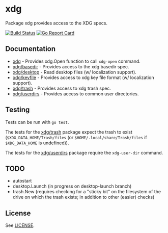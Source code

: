 xdg
===

Package xdg provides access to the XDG specs.

[![Build Status](https://travis-ci.org/rkoesters/xdg.svg?branch=master)](https://travis-ci.org/rkoesters/xdg)
[![Go Report Card](https://goreportcard.com/badge/github.com/rkoesters/xdg)](https://goreportcard.com/report/github.com/rkoesters/xdg)

Documentation
-------------

* [xdg](https://godoc.org/github.com/rkoesters/xdg) - Provides xdg.Open
  function to call `xdg-open` command.
* [xdg/basedir](https://godoc.org/github.com/rkoesters/xdg/basedir) -
  Provides access to the xdg basedir spec.
* [xdg/desktop](https://godoc.org/github.com/rkoesters/xdg/desktop) -
  Read desktop files (w/ localization support).
* [xdg/keyfile](https://godoc.org/github.com/rkoesters/xdg/keyfile) -
  Provides access to xdg key file format (w/ localization support).
* [xdg/trash](https://godoc.org/github.com/rkoesters/xdg/trash) -
  Provides access to xdg trash spec.
* [xdg/userdirs](https://godoc.org/github.com/rkoesters/xdg/userdirs) -
  Provides access to common user directories.

Testing
-------

Tests can be run with `go test`.

The tests for the [xdg/trash](trash) package expect the trash to exist
(`$XDG_DATA_HOME/Trash/files` (or `$HOME/.local/share/Trash/files` if
`$XDG_DATA_HOME` is undefined)).

The tests for the [xdg/userdirs](userdirs) package require the
`xdg-user-dir` command.

TODO
----

- autostart
- desktop.Launch (in progress on desktop-launch branch)
- trash.New (requires checking for a "sticky bit" on the filesystem of
  the drive on which the trash exists; in addition to other (easier)
  checks)

License
-------

See [LICENSE](LICENSE).
